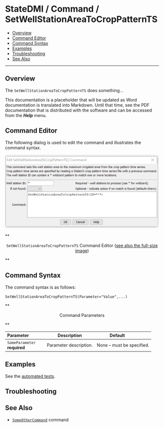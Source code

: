 # StateDMI / Command / SetWellStationAreaToCropPatternTS #

* [Overview](#overview)
* [Command Editor](#command-editor)
* [Command Syntax](#command-syntax)
* [Examples](#examples)
* [Troubleshooting](#troubleshooting)
* [See Also](#see-also)

-------------------------

## Overview ##

The `SetWellStationAreaToCropPatternTS` does something...

This documentation is a placeholder that will be updated as Word documentation is translated into Markdown.
Until that time, see the PDF documentation that is distributed with the software and can be accessed
from the ***Help*** menu.

## Command Editor ##

The following dialog is used to edit the command and illustrates the command syntax.

![SetWellStationAreaToCropPatternTS](SetWellStationAreaToCropPatternTS.png)

**<p style="text-align: center;">
`SetWellStationAreaToCropPatternTS` Command Editor (<a href="../SetWellStationAreaToCropPatternTS.png">see also the full-size image</a>)
</p>**

## Command Syntax ##

The command syntax is as follows:

```text
SetWellStationAreaToCropPatternTS(Parameter="Value",...)
```
**<p style="text-align: center;">
Command Parameters
</p>**

| **Parameter**&nbsp;&nbsp;&nbsp;&nbsp;&nbsp;&nbsp;&nbsp;&nbsp;&nbsp;&nbsp;&nbsp;&nbsp; | **Description** | **Default**&nbsp;&nbsp;&nbsp;&nbsp;&nbsp;&nbsp;&nbsp;&nbsp;&nbsp;&nbsp; |
| --------------|-----------------|----------------- |
|`SomeParameter`<br>**required**|Parameter description.|None – must be specified.|

## Examples ##

See the [automated tests](https://github.com/OpenWaterFoundation/cdss-app-statedmi-main/tree/master/test/regression/commands/SetWellStationAreaToCropPatternTS).

## Troubleshooting ##

## See Also ##

* [`SomeOtherCommand`](../SomeOtherCommand/SomeOtherCommand) command
